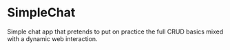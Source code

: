 # SimpleChat
Simple chat app that pretends to put on practice the full CRUD basics mixed with a dynamic web interaction. 

